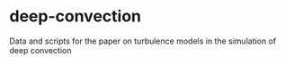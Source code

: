 # deep-convection
Data and scripts for the paper on turbulence models in the simulation of deep convection
